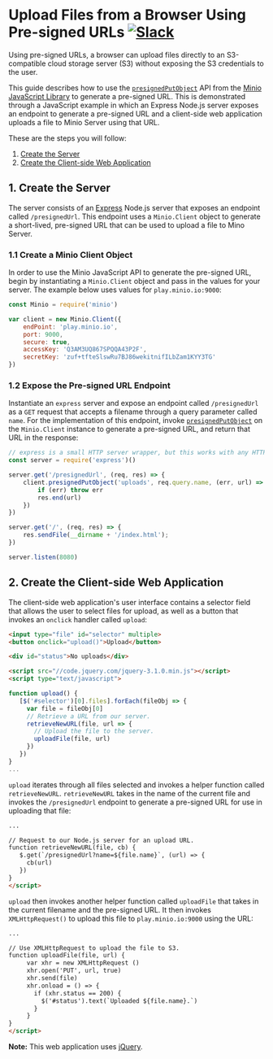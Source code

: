 # Upload Files from a Browser Using Pre-signed URLs [![Slack](https://slack.minio.io/slack?type=svg)](https://slack.minio.io)

Using pre-signed URLs, a browser can upload files directly to an S3-compatible cloud storage server (S3) without exposing the S3 credentials to the user. 

This guide describes how to use the [`presignedPutObject`](https://docs.minio.io/docs/javascript-client-api-reference#presignedPutObject) API from the [Minio JavaScript Library](https://github.com/minio/minio-js) to generate a pre-signed URL. This is demonstrated through a JavaScript example in which an Express Node.js server exposes an endpoint to generate a pre-signed URL and a client-side web application uploads a file to Minio Server using that URL.

These are the steps you will follow:

1. [Create the Server](#createserver) 
2. [Create the Client-side Web Application](#createclient)

## <a name="createserver"></a>1. Create the Server
The server consists of an [Express](https://expressjs.com) Node.js server that exposes an endpoint called `/presignedUrl`. This endpoint uses a `Minio.Client` object to generate a short-lived, pre-signed URL that can be used to upload a file to Mino Server.

### 1.1 Create a Minio Client Object
In order to use the Minio JavaScript API to generate the pre-signed URL, begin by instantiating a `Minio.Client` object and pass in the values for your server. The example below uses values for `play.minio.io:9000`:

```js
const Minio = require('minio')

var client = new Minio.Client({
    endPoint: 'play.minio.io',
    port: 9000,
    secure: true,
    accessKey: 'Q3AM3UQ867SPQQA43P2F',
    secretKey: 'zuf+tfteSlswRu7BJ86wekitnifILbZam1KYY3TG'
})
```

### 1.2 Expose the Pre-signed URL Endpoint
Instantiate an `express` server and expose an endpoint called `/presignedUrl` as a `GET` request that accepts a filename through a query parameter called `name`. For the implementation of this endpoint, invoke [`presignedPutObject`](https://docs.minio.io/docs/javascript-client-api-reference#presignedPutObject) on the `Minio.Client` instance to generate a pre-signed URL, and return that URL in the response:

```js
// express is a small HTTP server wrapper, but this works with any HTTP server
const server = require('express')()

server.get('/presignedUrl', (req, res) => {
    client.presignedPutObject('uploads', req.query.name, (err, url) => {
        if (err) throw err
        res.end(url)
    })
})

server.get('/', (req, res) => {
    res.sendFile(__dirname + '/index.html');
})

server.listen(8080)
```

## <a name="createclient"></a>2. Create the Client-side Web Application
The client-side web application's user interface contains a selector field that allows the user to select files for upload, as well as a button that invokes an `onclick` handler called `upload`:

```html
<input type="file" id="selector" multiple>
<button onclick="upload()">Upload</button>

<div id="status">No uploads</div>

<script src="//code.jquery.com/jquery-3.1.0.min.js"></script>
<script type="text/javascript">

function upload() {
   [$('#selector')[0].files].forEach(fileObj => {
     var file = fileObj[0]
     // Retrieve a URL from our server.
     retrieveNewURL(file, url => {
       // Upload the file to the server.
       uploadFile(file, url)
     })
   })
}
...
```

`upload` iterates through all files selected and invokes a helper function called `retrieveNewURL`. `retrieveNewURL` takes in the name of the current file and invokes the `/presignedUrl` endpoint to generate a pre-signed URL for use in uploading that file: 

```html
...

// Request to our Node.js server for an upload URL.
function retrieveNewURL(file, cb) {
   $.get(`/presignedUrl?name=${file.name}`, (url) => {
     cb(url)
   })
}
</script>
```

`upload` then invokes another helper function called `uploadFile` that takes in the current filename and the pre-signed URL. It then invokes `XMLHttpRequest()` to upload this file to `play.minio.io:9000` using the URL:

```html
...

// Use XMLHttpRequest to upload the file to S3.
function uploadFile(file, url) {
     var xhr = new XMLHttpRequest ()
     xhr.open('PUT', url, true)
     xhr.send(file)
     xhr.onload = () => {
       if (xhr.status == 200) {
         $('#status').text(`Uploaded ${file.name}.`)
       }
     }
}
</script>
```

**Note:** This web application uses [jQuery](http://jquery.com/).
